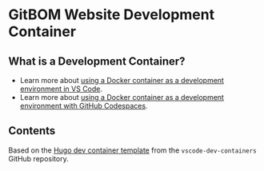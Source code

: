 # GitBOM Website Development Container

## What is a Development Container?

* Learn more about [using a Docker container as a development environment in VS Code](https://code.visualstudio.com/docs/remote/containers).
* Learn more about [using a Docker container as a development environment with GitHub Codespaces](https://docs.github.com/en/codespaces/developing-in-codespaces/creating-a-codespace).

## Contents

Based on the [Hugo dev container template](https://github.com/microsoft/vscode-dev-containers/tree/main/containers/hugo) from the `vscode-dev-containers` GitHub repository.

